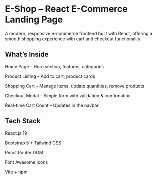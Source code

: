 <h1>E-Shop – React E-Commerce Landing Page</h1>
A modern, responsive e-commerce frontend built with React, offering a smooth shopping experience with cart and checkout functionality.

<h2>What’s Inside</h2>

Home Page – Hero section, features, categories

Product Listing – Add to cart, product cards

Shopping Cart – Manage items, update quantities, remove products

Checkout Modal – Simple form with validation & confirmation

Real-time Cart Count – Updates in the navbar

<h2>Tech Stack</h2>

React.js 19

Bootstrap 5 + Tailwind CSS

React Router DOM

Font Awesome Icons

Vite + npm
